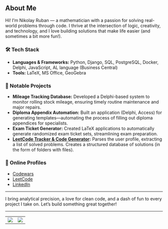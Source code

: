 ## About Me

Hi! I’m Nikolay Ruban — a mathematician with a passion for solving real-world problems through code. I thrive at the intersection of logic, creativity, and technology, and I love building solutions that make life easier (and sometimes a bit more fun!).

### 🛠️ Tech Stack

- **Languages & Frameworks:** Python, Django, SQL, PostgreSQL, Docker, Delphi, JavaScript, AL language (Business Central)
- **Tools:** LaTeX, MS Office, GeoGebra

### 💼 Notable Projects

- **Mileage Tracking Database:** Developed a Delphi-based system to monitor rolling stock mileage, ensuring timely routine maintenance and major repairs.
- **Diploma Appendix Automation:** Built an application (Delphi, Access) for generating templates—automating the process of filling out diploma appendices for specialists.
- **Exam Ticket Generator:** Created LaTeX applications to automatically generate randomized exam ticket sets, streamlining exam preparation.
- **[LeetCode Tracker & Code Generator](https://github.com/rubannn/Leetcode):** Parses the user profile, extracting a list of solved problems. Creates a structured database of solutions (in the form of folders with files).

### 🎯 Online Profiles

- [Codewars](https://www.codewars.com/users/Gh0stik)
- [LeetCode](https://leetcode.com/u/Gh0stik/)
- [LinkedIn](https://www.linkedin.com/in/nikolay-ruban-49223667/)

---

I bring analytical precision, a love for clean code, and a dash of fun to every project I take on. Let’s build something great together!

---

<table style="border: 0;">
  <tr>
    <td><img src="https://github-readme-stats.vercel.app/api?username=rubannn&show_icons=true&theme=tokyonight" /></td>
    <td><img src="https://github-readme-stats.vercel.app/api/top-langs/?username=rubannn&layout=compact&theme=tokyonight" /></td>
  </tr>
</table>
